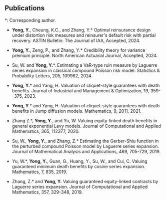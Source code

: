 ## Publications

*: Corresponding author.

- <strong>Yong, Y.</strong>, Cheung, K.C., and Zhang, Y.* Optimal reinsurance design under distortion risk measures and reinsurer's default risk with partial recovery. ASTIN Bulletin: The Journal of IAA, Accepted, 2024.

- <strong>Yong, Y.</strong>, Zeng, P., and Zhang, Y.* Credibility theory for variance premium principle. North American Actuarial Journal, Accepted, 2024.

- Su, W. and <strong>Yong, Y.</strong>*. Estimating a VaR-type ruin measure by Laguerre series expansion in classical compound Poisson risk model. Statistics & Probability Letters, 205, 109962, 2024.

- <strong>Yong, Y.</strong>* and Yang, H. Valuation of cliquet-style guarantees with death benefits. Journal of Industrial and Management & Optimization, 19, 359--375, 2023.

- <strong>Yong, Y.</strong>* and Yang, H. Valuation of cliquet-style guarantees with death benefits in Jump diffusion models. Mathematics, 9, 2011, 2021.

- Zhang Z.*, <strong>Yong, Y.</strong>, and Yu, W. Valuing equity-linked death benefits in general exponential Levy models. Journal of Computational and Applied Mathematics, 365, 112377, 2020.

- Su, W., <strong>Yong, Y.</strong>, and Zhang, Z.* Estimating the Gerber-Shiu function in the perturbed compound Poisson model by Laguerre series expansion. Journal of Mathematical Analysis and Applications, 469, 705-729, 2019.

- Yu, W.*, <strong>Yong, Y.</strong>, Guan, G., Huang, Y., Su, W., and Cui, C. Valuing guaranteed minimum death benefits by cosine series expansion. Mathematics, 7, 835, 2019.

- Zhang, Z.* and <strong>Yong, Y.</strong> Valuing guaranteed equity-linked contracts by Laguerre series expansion. Journal of Computational and Applied Mathematics, 357, 329-348, 2019.
